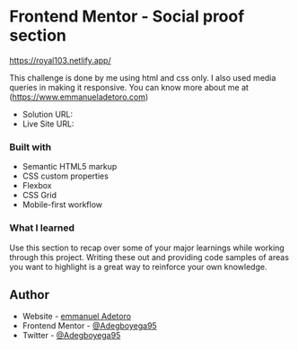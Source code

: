 # Frontend Mentor - Social proof section

https://royal103.netlify.app/

<!-- ![](design/3-column-preview-card-component.png) -->

This challenge is done by me using html and css only. I also used media queries in making it responsive. You can know more about me at (https://www.emmanueladetoro.com)

- Solution URL: [](https://royal103.netlify.app/)
- Live Site URL: [](https://royal103.netlify.app/)

### Built with

- Semantic HTML5 markup
- CSS custom properties
- Flexbox
- CSS Grid
- Mobile-first workflow

### What I learned

Use this section to recap over some of your major learnings while working through this project. Writing these out and providing code samples of areas you want to highlight is a great way to reinforce your own knowledge.



## Author

- Website - [emmanuel Adetoro](https://www.emmanueladetoro.com)
- Frontend Mentor - [@Adegboyega95](https://www.frontendmentor.io/profile/Adegboyega95)
- Twitter - [@Adegboyega95](https://www.twitter.com/Adegboyega95)
